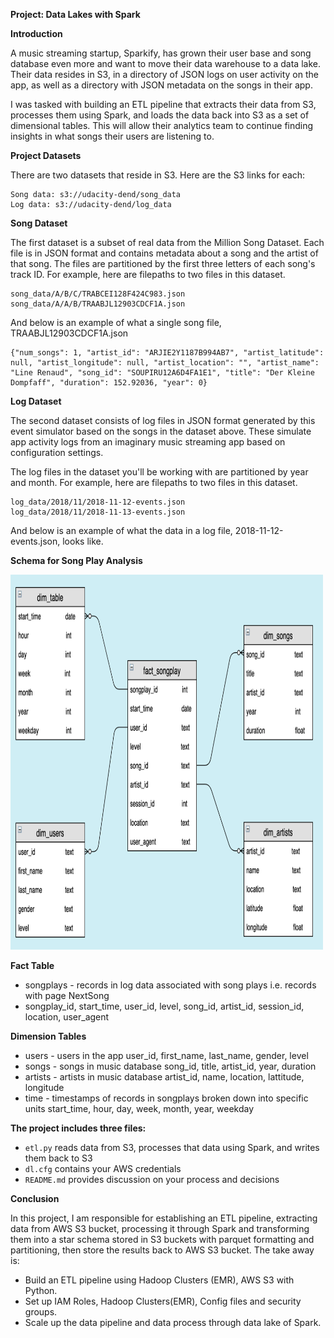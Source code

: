 **Project: Data Lakes with Spark**

**Introduction**

A music streaming startup, Sparkify, has grown their user base and song database even more and want to move their data warehouse to a data lake. Their data resides in S3, in a directory of JSON logs on user activity on the app, as well as a directory with JSON metadata on the songs in their app.

I was tasked with building an ETL pipeline that extracts their data from S3, processes them using Spark, and loads the data back into S3 as a set of dimensional tables. This will allow their analytics team to continue finding insights in what songs their users are listening to.

**Project Datasets**

There are two datasets that reside in S3. Here are the S3 links for each:
```
Song data: s3://udacity-dend/song_data
Log data: s3://udacity-dend/log_data
```
**Song Dataset**

The first dataset is a subset of real data from the Million Song Dataset. Each file is in JSON format and contains metadata about a song and the artist of that song. The files are partitioned by the first three letters of each song's track ID. For example, here are filepaths to two files in this dataset.
```
song_data/A/B/C/TRABCEI128F424C983.json
song_data/A/A/B/TRAABJL12903CDCF1A.json
```
And below is an example of what a single song file, TRAABJL12903CDCF1A.json
```
{"num_songs": 1, "artist_id": "ARJIE2Y1187B994AB7", "artist_latitude": null, "artist_longitude": null, "artist_location": "", "artist_name": "Line Renaud", "song_id": "SOUPIRU12A6D4FA1E1", "title": "Der Kleine Dompfaff", "duration": 152.92036, "year": 0}
```
**Log Dataset**

The second dataset consists of log files in JSON format generated by this event simulator based on the songs in the dataset above. These simulate app activity logs from an imaginary music streaming app based on configuration settings.

The log files in the dataset you'll be working with are partitioned by year and month. For example, here are filepaths to two files in this dataset.
```
log_data/2018/11/2018-11-12-events.json
log_data/2018/11/2018-11-13-events.json
```
And below is an example of what the data in a log file, 2018-11-12-events.json, looks like.

**Schema for Song Play Analysis**

<img src="pic/schema_datawarehouse.png" width=500, height=600>

**Fact Table**
- songplays - records in log data associated with song plays i.e. records with page NextSong
- songplay_id, start_time, user_id, level, song_id, artist_id, session_id, location, user_agent

**Dimension Tables**

- users - users in the app
user_id, first_name, last_name, gender, level
- songs - songs in music database
song_id, title, artist_id, year, duration
- artists - artists in music database
artist_id, name, location, lattitude, longitude
- time - timestamps of records in songplays broken down into specific units
start_time, hour, day, week, month, year, weekday


**The project includes three files:**

- ```etl.py``` reads data from S3, processes that data using Spark, and writes them back to S3
- ```dl.cfg``` contains your AWS credentials
- ```README.md``` provides discussion on your process and decisions

**Conclusion**

In this project, I am responsible for establishing an ETL pipeline, extracting data from AWS S3 bucket, processing it through Spark and transforming them into a star schema stored in S3 buckets with parquet formatting and partitioning, then store the results back to AWS S3 bucket. The take away is:

- Build an ETL pipeline using Hadoop Clusters (EMR), AWS S3 with Python.
- Set up IAM Roles, Hadoop Clusters(EMR), Config files and security groups.
- Scale up the data pipeline and data process through data lake of Spark.
